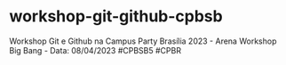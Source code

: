 # workshop-git-github-cpbsb
Workshop Git e Github na Campus Party Brasília 2023 - Arena Workshop Big Bang - Data: 08/04/2023 #CPBSB5 #CPBR
